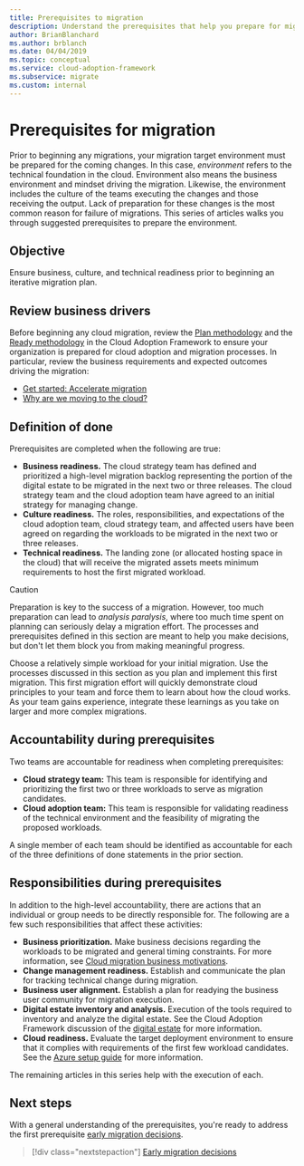 ```yaml
---
title: Prerequisites to migration
description: Understand the prerequisites that help you prepare for migration to the cloud, and help you avoid common reasons for migration failures.
author: BrianBlanchard
ms.author: brblanch
ms.date: 04/04/2019
ms.topic: conceptual
ms.service: cloud-adoption-framework
ms.subservice: migrate
ms.custom: internal
---
```


# Prerequisites for migration

Prior to beginning any migrations, your migration target environment must be prepared for the coming changes. In this case, *environment* refers to the technical foundation in the cloud. Environment also means the business environment and mindset driving the migration. Likewise, the environment includes the culture of the teams executing the changes and those receiving the output. Lack of preparation for these changes is the most common reason for failure of migrations. This series of articles walks you through suggested prerequisites to prepare the environment.

## Objective

Ensure business, culture, and technical readiness prior to beginning an iterative migration plan.

## Review business drivers

Before beginning any cloud migration, review the [Plan methodology](../../../plan/index.md) and the [Ready methodology](../../../ready/index.md) in the Cloud Adoption Framework to ensure your organization is prepared for cloud adoption and migration processes. In particular, review the business requirements and expected outcomes driving the migration:

- [Get started: Accelerate migration](../../../get-started/migrate.md)
- [Why are we moving to the cloud?](../../../strategy/motivations.md)

## Definition of done

Prerequisites are completed when the following are true:

- **Business readiness.** The cloud strategy team has defined and prioritized a high-level migration backlog representing the portion of the digital estate to be migrated in the next two or three releases. The cloud strategy team and the cloud adoption team have agreed to an initial strategy for managing change.
- **Culture readiness.** The roles, responsibilities, and expectations of the cloud adoption team, cloud strategy team, and affected users have been agreed on regarding the workloads to be migrated in the next two or three releases.
- **Technical readiness.** The landing zone (or allocated hosting space in the cloud) that will receive the migrated assets meets minimum requirements to host the first migrated workload.

> [!CAUTION]
> Preparation is key to the success of a migration. However, too much preparation can lead to *analysis paralysis*, where too much time spent on planning can seriously delay a migration effort. The processes and prerequisites defined in this section are meant to help you make decisions, but don't let them block you from making meaningful progress.
>
> Choose a relatively simple workload for your initial migration. Use the processes discussed in this section as you plan and implement this first migration. This first migration effort will quickly demonstrate cloud principles to your team and force them to learn about how the cloud works. As your team gains experience, integrate these learnings as you take on larger and more complex migrations.

## Accountability during prerequisites

Two teams are accountable for readiness when completing prerequisites:

- **Cloud strategy team:** This team is responsible for identifying and prioritizing the first two or three workloads to serve as migration candidates.
- **Cloud adoption team:** This team is responsible for validating readiness of the technical environment and the feasibility of migrating the proposed workloads.

A single member of each team should be identified as accountable for each of the three definitions of done statements in the prior section.

## Responsibilities during prerequisites

In addition to the high-level accountability, there are actions that an individual or group needs to be directly responsible for. The following are a few such responsibilities that affect these activities:

- **Business prioritization.** Make business decisions regarding the workloads to be migrated and general timing constraints. For more information, see [Cloud migration business motivations](../../../strategy/motivations.md).
- **Change management readiness.** Establish and communicate the plan for tracking technical change during migration.
- **Business user alignment.** Establish a plan for readying the business user community for migration execution.
- **Digital estate inventory and analysis.** Execution of the tools required to inventory and analyze the digital estate. See the Cloud Adoption Framework discussion of the [digital estate](../../../digital-estate/index.md) for more information.
- **Cloud readiness.** Evaluate the target deployment environment to ensure that it complies with requirements of the first few workload candidates. See the [Azure setup guide](../../../ready/azure-setup-guide/index.md) for more information.

The remaining articles in this series help with the execution of each.

## Next steps

With a general understanding of the prerequisites, you're ready to address the first prerequisite [early migration decisions](./decisions.md).

> [!div class="nextstepaction"]
> [Early migration decisions](./decisions.md)
